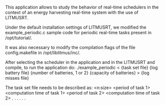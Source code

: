 This application allows to study the behavior of 
real-time schedulers in the context of an energy 
harvesting real-time system with the use of LITMUSRT.

Under the default installation settings of LITMUSRT, 
we modified the example_periodic.c sample code for 
periodic real-time tasks present in /opt/tutorial/.

It was also necessary to modify the compilation flags 
of the file config.makefile in /opt/liblitmus/inc/.

After selecting the scheduler in the application and 
in the LITMUSRT and compile, to run the application do:
	./example_periodic < {task set file} {log battery file} {number of batteries, 1 or 2} {capacity of batteries} > {log misses file}

The task set file needs to be described as:
	<n:size>
	<period of task 1> <computation time of task 1>
	<period of task 2> <computation time of task 2>
	 		    .			              		.
	 		    .					              .
	 	    	.					              .
	<period of task n> <computation time of task n>
